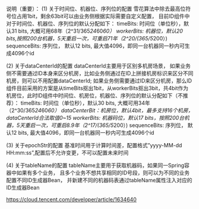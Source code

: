 说明（重要）：
(1)	关于时间位、机器位、序列位的配置
雪花算法中除去最高位符号位占用1bit，剩余63bit可以由业务侧根据实际需要自定义配置，
目前ID组件中对于时间位、机器位、序列位的默认分配如下：
timeBits: 时间位（单位秒），默认31 bits,  大概可用68年（2^31/365*24*60*60）
workerBits: 机器位，默认20 bits,按照200台机器，5天重启一次，可重启71年（2^20/(365/5*200）)
sequenceBits: 序列位， 默认12 bits, 最大值4096，即同一台机器同一秒内可生成4096个id

(2)	关于dataCenterId的配置
dataCenterId主要用于区别多机房场景，
如果业务侧不需要通过ID本身来区分机房，比如业务侧通过在ID上拼接机房标识来区分不同机房，则可以不用配置dataCenterId;
如果业务侧需要通过ID来区分机房，那么ID组件目前采用的方案是从timeBits抠出1bit，从workerBits抠出3bit，共4bit作为机房位，此时ID组件中时间位、机房位，机器位、序列位的默认分配如下（不推荐）：
timeBits: 时间位（单位秒），默认30 bits,  大概可用34年（2^30/365*24*60*60）
dataCenterBit：机房位，默认4bit，最多支持16个机房，dataCenterId合法取值0~15
workerBits: 机器码位，默认17 bits，按照200台机器，5天重启一次，可重启8.9年（2^17/(365/5*200）)
sequenceBits: 序列位， 默认12 bits, 最大值4096，即同一台机器同一秒内可生成4096个id

(3)	关于epochStr的配置
基准时间用于计算时间差，配置格式”yyyy-MM-dd HH:mm:ss”,配置后不允许变更，不可以配置未来时间

(4)	关于tableName的配置
tableName主要用于获取机器码，如果同一Spring容器中如果有多个业务，
且多个业务不想共享相同的ID号段，则可以为不同的业务配置不同ID生成器Bean，
并新建不同的机器码表通过tableName属性注入对应的ID生成器Bean

https://cloud.tencent.com/developer/article/1634640